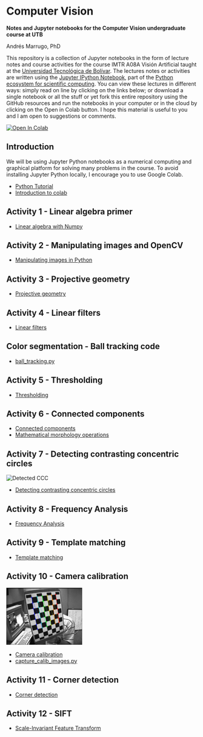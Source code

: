 Computer Vision
===

**Notes and Jupyter notebooks for the Computer Vision undergraduate course at UTB**

Andrés Marrugo, PhD


This repository is a collection of Jupyter notebooks in the form of lecture notes and course activities for the course IMTR A08A Visión Artificial taught at the [Universidad Tecnológica de Bolívar](http://www.utb.edu.co/). The lectures notes or activities are written using the [Jupyter IPython Notebook](https://jupyter.org/), part of the [Python ecosystem for scientific computing]( http://scipy.org/ ). You can view these lectures in different ways: simply read on line by clicking on the links below; or download a single notebook or all the stuff or yet fork this entire repository using the GitHub resources and run the notebooks in your computer or in the cloud by clicking on the Open in Colab button. I hope this material is useful to you and I am open to suggestions or comments.

[![Open In Colab](https://colab.research.google.com/assets/colab-badge.svg)](https://colab.research.google.com/github/agmarrugo/computer-vision-utb/blob/main/README.ipynb)


Introduction
------------

We will be using Jupyter Python notebooks as a numerical computing and graphical platform for solving many problems in the course. To avoid installing Jupyter Python locally, I encourage you to use Google Colab. 

- [Python Tutorial](https://colab.research.google.com/github/cs231n/cs231n.github.io/blob/master/python-colab.ipynb)
- [Introduction to colab](https://colab.research.google.com/notebooks/welcome.ipynb)

## Activity 1 - Linear algebra primer

- [Linear algebra with Numpy](https://github.com/agmarrugo/computer-vision-utb/blob/main/notebooks/00_Linear_algebra_with_Numpy.ipynb)

## Activity 2 - Manipulating images and OpenCV

- [Manipulating images in Python](https://github.com/agmarrugo/computer-vision-utb/blob/main/notebooks/01_Image_Processing_in_Python_Final.ipynb)

## Activity 3 - Projective geometry

- [Projective geometry](https://github.com/agmarrugo/computer-vision-utb/blob/main/notebooks/assignment_01_computer_vision.ipynb)

## Activity 4 - Linear filters

- [Linear filters](https://github.com/agmarrugo/computer-vision-utb/blob/main/notebooks/lab_linear_filters.ipynb)

## Color segmentation - Ball tracking code

- [ball_tracking.py](https://github.com/agmarrugo/computer-vision-utb/blob/main/code/ball_tracking.py)

## Activity 5 - Thresholding 

- [Thresholding](http://nbviewer.ipython.org/github/agmarrugo/computer-vision-utb/blob/main/notebooks/04_thresholding_images_computer_vision.ipynb)

## Activity 6 - Connected components

- [Connected components](http://nbviewer.ipython.org/github/agmarrugo/computer-vision-utb/blob/main/notebooks/connected_components_images_computer_vision.ipynb)  
- [Mathematical morphology operations](https://docs.opencv.org/4.5.1/d9/d61/tutorial_py_morphological_ops.html)

## Activity 7 - Detecting contrasting concentric circles

<!-- ![Detected CCC.](https://github.com/agmarrugo/computer-vision-utb/raw/main/figures/detected_cc.gif) -->

<img src="https://github.com/agmarrugo/computer-vision-utb/raw/main/figures/detected_cc.gif" alt="Detected CCC" width="200"/>

- [Detecting contrasting concentric circles](http://nbviewer.ipython.org/github/agmarrugo/computer-vision-utb/blob/main/notebooks/oneccc_detection_assignment.ipynb)

## Activity 8 - Frequency Analysis

- [Frequency Analysis](http://nbviewer.ipython.org/github/agmarrugo/computer-vision-utb/blob/main/notebooks/fft2_analysis.ipynb)

## Activity 9 - Template matching

- [Template matching](http://nbviewer.ipython.org/github/agmarrugo/computer-vision-utb/blob/main/notebooks/template_matching.ipynb)

## Activity 10 - Camera calibration

<img src="https://github.com/agmarrugo/computer-vision-utb/raw/main/figures/camera-calibration.gif" alt="Camera calibration" width="200"/>

- [Camera calibration](http://nbviewer.ipython.org/github/agmarrugo/computer-vision-utb/blob/main/notebooks/camera_calibration.ipynb)
- [capture_calib_images.py](https://github.com/agmarrugo/computer-vision-utb/blob/main/code/capture_calib_images.py)

## Activity 11 - Corner detection

- [Corner detection](http://nbviewer.ipython.org/github/agmarrugo/computer-vision-utb/blob/main/notebooks/corner_detection.ipynb)

## Activity 12 - SIFT

- [Scale-Invariant Feature Transform](http://nbviewer.ipython.org/github/agmarrugo/computer-vision-utb/blob/main/notebooks/sift.ipynb)
